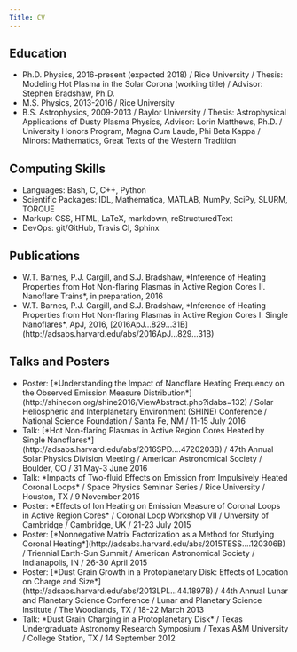 ```yaml
---
Title: CV
---
```





## Education


* <div class="lead">Ph.D. Physics, 2016-present (expected 2018) / Rice University  / Thesis: Modeling Hot Plasma in the Solar Corona (working title) / Advisor: Stephen Bradshaw, Ph.D.</div>

* <div class="lead">M.S. Physics, 2013-2016 / Rice University </div>

* <div class="lead">B.S. Astrophysics, 2009-2013 / Baylor University  / Thesis: Astrophysical Applications of Dusty Plasma Physics, Advisor: Lorin Matthews, Ph.D. / University Honors Program, Magna Cum Laude, Phi Beta Kappa / Minors: Mathematics, Great Texts of the Western Tradition</div>





## Computing Skills


* <div class="lead">Languages: Bash, C, C++, Python</div>

* <div class="lead">Scientific Packages: IDL, Mathematica, MATLAB, NumPy, SciPy, SLURM, TORQUE</div>

* <div class="lead">Markup: CSS, HTML, LaTeX, markdown, reStructuredText</div>

* <div class="lead">DevOps: git/GitHub, Travis CI, Sphinx</div>





## Publications


* <div class="lead">W.T. Barnes, P.J. Cargill, and S.J. Bradshaw, *Inference of Heating Properties from Hot Non-flaring Plasmas in Active Region Cores II. Nanoflare Trains*, in preparation, 2016</div>

* <div class="lead">W.T. Barnes, P.J. Cargill, and S.J. Bradshaw, *Inference of Heating Properties from Hot Non-flaring Plasmas in Active Region Cores I. Single Nanoflares*, ApJ, 2016, [2016ApJ...829...31B](http://adsabs.harvard.edu/abs/2016ApJ...829...31B)</div>





## Talks and Posters


* <div class="lead">Poster: [*Understanding the Impact of Nanoflare Heating Frequency on the Observed Emission Measure Distribution*](http://shinecon.org/shine2016/ViewAbstract.php?idabs=132) / Solar Heliospheric and Interplanetary Environment (SHINE) Conference / National Science Foundation / Santa Fe, NM / 11-15 July 2016</div>

* <div class="lead">Talk: [*Hot Non-flaring Plasmas in Active Region Cores Heated by Single Nanoflares*](http://adsabs.harvard.edu/abs/2016SPD....4720203B) / 47th Annual Solar Physics Division Meeting / American Astronomical Society / Boulder, CO / 31 May-3 June 2016</div>

* <div class="lead">Talk: *Impacts of Two-fluid Effects on Emission from Impulsively Heated Coronal Loops* / Space Physics Seminar Series / Rice University / Houston, TX / 9 November 2015</div>

* <div class="lead">Poster: *Effects of Ion Heating on Emission Measure of Coronal Loops in Active Region Cores* / Coronal Loop Workshop VII / Unversity of Cambridge / Cambridge, UK / 21-23 July 2015</div>

* <div class="lead">Poster: [*Nonnegative Matrix Factorization as a Method for Studying Coronal Heating*](http://adsabs.harvard.edu/abs/2015TESS....120306B) / Triennial Earth-Sun Summit / American Astronomical Society / Indianapolis, IN / 26-30 April 2015</div>

* <div class="lead">Poster: [*Dust Grain Growth in a Protoplanetary Disk: Effects of Location on Charge and Size*](http://adsabs.harvard.edu/abs/2013LPI....44.1897B) / 44th Annual Lunar and Planetary Science Conference / Lunar and Planetary Science Institute / The Woodlands, TX / 18-22 March 2013</div>

* <div class="lead">Talk: *Dust Grain Charging in a Protoplanetary Disk* / Texas Undergraduate Astronomy Research Symposium / Texas A&M University / College Station, TX / 14 September 2012</div>
















